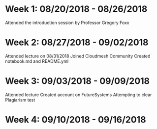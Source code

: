 Week 1: 08/20/2018 - 08/26/2018
===============================
Attended the introduction session by Professor Gregory Foxx

Week 2: 08/27/2018 - 09/02/2018
===============================
Attended lecture on 08/31/2018
Joined Cloudmesh Community
Created notebook.md and README.yml

Week 3: 09/03/2018 - 09/09/2018
===============================
Attended lecture
Created account on FutureSystems
Attempting to clear Plagiarism test

Week 4: 09/10/2018 - 09/16/2018
===============================



